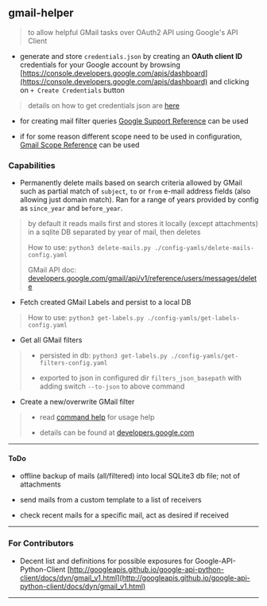 
## gmail-helper

> to allow helpful GMail tasks over OAuth2 API using Google's API Client

* generate and store `credentials.json` by creating an **OAuth client ID** credentials for your Google account by browsing [https://console.developers.google.com/apis/dashboard](https://console.developers.google.com/apis/dashboard) and clicking on `+ Create Credentials` button

> details on how to get credentials json are [here](wiki/gmail-credentials.md)

* for creating mail filter queries [Google Support Reference](https://support.google.com/mail/answer/7190?ctx=gmail&hl=en&authuser=0) can be used

* if for some reason different scope need to be used in configuration, [Gmail Scope Reference](https://developers.google.com/gmail/api/auth/scopes#gmail_scopes) can be used


### Capabilities

* Permanently delete mails based on search criteria allowed by GMail such as partial match of `subject`, `to` or `from` e-mail address fields (also allowing just domain match). Ran for a range of years provided by config as `since_year` and `before_year`.

> by default it reads mails first and stores it locally (except attachments) in a sqlite DB separated by year of mail, then deletes
>
> How to use: `python3 delete-mails.py ./config-yamls/delete-mails-config.yaml`
>
> GMail API doc: [developers.google.com/gmail/api/v1/reference/users/messages/delete](https://developers.google.com/gmail/api/v1/reference/users/messages/delete)

* Fetch created GMail Labels and persist to a local DB

> How to use: `python3 get-labels.py ./config-yamls/get-labels-config.yaml`


* Get all GMail filters

> * persisted in db: `python3 get-labels.py ./config-yamls/get-filters-config.yaml`
>
> * exported to json in configured dir `filters_json_basepath` with adding switch `--to-json` to above command


* Create a new/overwrite GMail filter

> * read [command help](wiki/filter-create.md) for usage help
>
> * details can be found at [developers.google.com](https://developers.google.com/gmail/api/v1/reference/users/settings/filters)

---

#### ToDo

* offline backup of mails (all/filtered) into local SQLite3 db file; not of attachments

* send mails from a custom template to a list of receivers

* check recent mails for a specific mail, act as desired if received

---

### For Contributors

* Decent list and definitions for possible exposures for Google-API-Python-Client [http://googleapis.github.io/google-api-python-client/docs/dyn/gmail_v1.html](http://googleapis.github.io/google-api-python-client/docs/dyn/gmail_v1.html)

---
